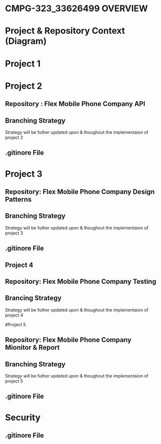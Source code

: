 # CMPG-323_33626499 OVERVIEW

# Project & Repository Context (Diagram)

# Project 1



# Project 2
## Repository : Flex Mobile Phone Company API

## Branching Strategy
Strategy will be futher updated upon & thoughout the implementaion of project 2

## .gitinore File
# Project 3

## Repository: Flex Mobile Phone Company Design Patterns

## Branching Strategy
Strategy will be futher updated upon & thoughout the implementaion of project 3

## .gitinore File
## Project 4
## Repository: Flex Mobile Phone Company Testing
## Brancing Strategy
Strategy will be futher updated upon & thoughout the implementaion of project 4

#Project 5

## Repository: Flex Mobile Phone Company Mionitor & Report 

## Branching Strategy
Strategy will be futher updated upon & thoughout the implementaion of project 5

## .gitinore File
# Security


## .gitinore File
